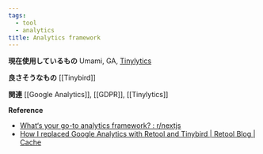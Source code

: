 ```yaml
---
tags:
  - tool
  - analytics
title: Analytics framework
---
```


**現在使用しているもの**
Umami, GA, [Tinylytics](https://tinylytics.app/)

**良さそうなもの**
[[Tinybird]]

**関連**
[[Google Analytics]], [[GDPR]], [[Tinylytics]]

**Reference**
- [What‘s your go-to analytics framework? : r/nextjs](https://www.reddit.com/r/nextjs/comments/16uw0ph/whats_your_goto_analytics_framework/)
- [How I replaced Google Analytics with Retool and Tinybird | Retool Blog | Cache](https://retool.com/blog/how-i-replaced-google-analytics-with-retool-and-tinybird)
